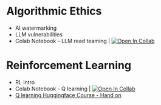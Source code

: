 
# Algorithmic Ethics

- AI watermarking
- LLM vulnerabilities
- Colab Notebook - LLM read teaming | [![Open In Collab](https://colab.research.google.com/assets/colab-badge.svg)](https://colab.research.google.com/github/semmi88/teaching/blob/main/MCC_2024_Apr/llm_gguf_2024.ipynb)

# Reinforcement Learning
- RL intro
- Colab Notebook - Q learning | [![Open In Collab](https://colab.research.google.com/assets/colab-badge.svg)](https://colab.research.google.com/github/semmi88/teaching/blob/main/MCC_2024_Apr/Q_learning_intro_2024.ipynb)
- [Q learning Huggingface Course - Hand on](https://huggingface.co/learn/deep-rl-course/en/unit2/hands-on)
